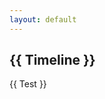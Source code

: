```yaml
---
layout: default
---
```


<article class="page">

  <h1>{{ Timeline }}</h1>

  <div class="entry">
    {{ Test }}
  </div>
</article>
